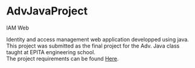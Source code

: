 # AdvJavaProject
IAM Web

Identity and access management web application developped using java. 
This project was submitted as the final project for the Adv. Java class taught at EPITA engineering school.  
The project requirements can be found [Here](http://thomas-broussard.fr/work/java/courses/project/advanced.xhtml).
